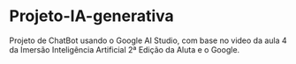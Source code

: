 # Projeto-IA-generativa
Projeto de ChatBot usando o Google AI Studio, com base no video da aula 4 da Imersão Inteligência Artificial 2ª Edição da Aluta e o Google.
